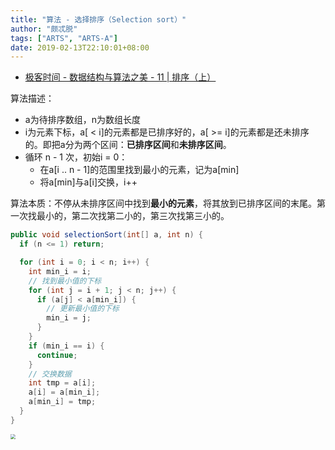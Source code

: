 ```yaml
---
title: "算法 - 选择排序（Selection sort）"
author: "颇忒脱"
tags: ["ARTS", "ARTS-A"]
date: 2019-02-13T22:10:01+08:00
---
```


<!--more-->

* [极客时间 - 数据结构与算法之美 - 11 | 排序（上）][1]

算法描述：

* a为待排序数组，n为数组长度
* i为元素下标，a[ < i]的元素都是已排序好的，a[ >= i]的元素都是还未排序的。即把a分为两个区间：**已排序区间**和**未排序区间**。
* 循环 n - 1 次，初始i = 0：
  * 在a[i .. n - 1]的范围里找到最小的元素，记为a[min]
  * 将a[min]与a[i]交换，i++

算法本质：不停从未排序区间中找到**最小的元素**，将其放到已排序区间的末尾。第一次找最小的，第二次找第二小的，第三次找第三小的。

```java
public void selectionSort(int[] a, int n) {
  if (n <= 1) return;

  for (int i = 0; i < n; i++) {
    int min_i = i;
    // 找到最小值的下标
    for (int j = i + 1; j < n; j++) {
      if (a[j] < a[min_i]) {
        // 更新最小值的下标
        min_i = j;
      }
    }
    if (min_i == i) {
      continue;
    }
    // 交换数据
    int tmp = a[i];
    a[i] = a[min_i];
    a[min_i] = tmp;
  }
}
```

<img src="../sort/selection-sort.png" style="zoom:50%" />

[1]: https://time.geekbang.org/column/article/41802